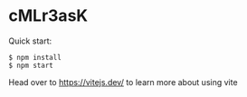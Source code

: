 # cMLr3asK

Quick start:

```
$ npm install
$ npm start
````

Head over to https://vitejs.dev/ to learn more about using vite
